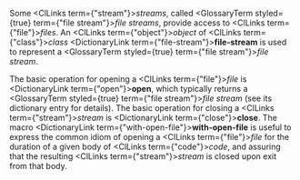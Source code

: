  



Some <ClLinks  term={"stream"}><i>streams</i></ClLinks>, called <GlossaryTerm styled={true} term={"file stream"}><i>file streams</i></GlossaryTerm>, provide access to <ClLinks  term={"file"}><i>files</i></ClLinks>. An <ClLinks  term={"object"}><i>object</i></ClLinks> of <ClLinks  term={"class"}><i>class</i></ClLinks> <DictionaryLink  term={"file-stream"}><b>file-stream</b></DictionaryLink> is used to represent a <GlossaryTerm styled={true} term={"file stream"}><i>file stream</i></GlossaryTerm>. 



The basic operation for opening a <ClLinks  term={"file"}><i>file</i></ClLinks> is <DictionaryLink  term={"open"}><b>open</b></DictionaryLink>, which typically returns a <GlossaryTerm styled={true} term={"file stream"}><i>file stream</i></GlossaryTerm> (see its dictionary entry for details). The basic operation for closing a <ClLinks  term={"stream"}><i>stream</i></ClLinks> is <DictionaryLink  term={"close"}><b>close</b></DictionaryLink>. The macro <DictionaryLink  term={"with-open-file"}><b>with-open-file</b></DictionaryLink> is useful to express the common idiom of opening a <ClLinks  term={"file"}><i>file</i></ClLinks> for the duration of a given body of <ClLinks  term={"code"}><i>code</i></ClLinks>, and assuring that the resulting <ClLinks  term={"stream"}><i>stream</i></ClLinks> is closed upon exit from that body. 



